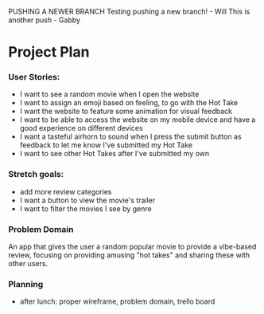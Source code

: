 PUSHING A NEWER BRANCH
Testing pushing a new branch! - Will
This is another push - Gabby

# Project Plan

### User Stories:

- I want to see a random movie when I open the website
- I want to assign an emoji based on feeling, to go with the Hot Take
- I want the website to feature some animation for visual feedback
- I want to be able to access the website on my mobile device and have
  a good experience on different devices
- I want a tasteful airhorn to sound when I press the submit button as
  feedback to let me know I've submitted my Hot Take
- I want to see other Hot Takes after I've submitted my own

### Stretch goals:

- add more review categories
- I want a button to view the movie's trailer
- I want to filter the movies I see by genre

### Problem Domain

An app that gives the user a random popular movie to provide a vibe-based review, focusing on providing amusing "hot takes" and sharing these with other users.

### Planning

- after lunch: proper wireframe, problem domain, trello board
